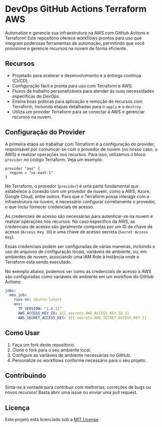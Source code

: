 # DevOps GitHub Actions Terraform AWS

Automatize e gerencie sua infraestrutura na AWS com GitHub Actions e Terraform! Este repositório oferece workflows prontos para uso que integram poderosas ferramentas de automação, permitindo que você provisione e gerencie recursos na nuvem de forma eficiente.

## Recursos

- Projetado para acelerar o desenvolvimento e a entrega contínua (CI/CD).
- Configuração fácil e pronta para uso com Terraform e AWS.
- Fluxos de trabalho personalizáveis para atender às suas necessidades específicas de DevOps.
- Ensina boas práticas para aplicação e remoção de recursos com Terraform, incluindo etapas detalhadas para o `apply` e o `destroy`.
- Utiliza um provider Terraform para se conectar à AWS e gerenciar recursos na nuvem.


## Configuração do Provider

A primeira etapa ao trabalhar com Terraform é a configuração do provider, responsável por comunicar-se com o provedor de nuvem (no nosso caso, a AWS) e realizar operações nos recursos. Para isso, utilizamos o bloco `provider` no código Terraform. Veja um exemplo:

```hcl
provider "aws" {
  region = "us-east-1"
}
```

No Terraform, o provedor (`provider`) é uma parte fundamental que estabelece a conexão com um provedor de nuvem, como a AWS, Azure, Google Cloud, entre outros. Para que o Terraform possa interagir com a infraestrutura na nuvem, é necessário configurar corretamente o provedor, o que inclui fornecer credenciais de acesso.

As credenciais de acesso são necessárias para autenticar-se na nuvem e realizar operações nos recursos. No caso específico da AWS, as credenciais de acesso são geralmente compostas por um ID de chave de acesso (`Access Key ID`) e uma chave de acesso secreta (`Secret Access Key`).

Essas credenciais podem ser configuradas de várias maneiras, incluindo o uso de arquivos de configuração locais, variáveis de ambiente, ou, em ambientes de nuvem, associando uma IAM Role à instância onde o Terraform está sendo executado.

No exemplo abaixo, podemos ver como as credenciais de acesso à AWS são configuradas como variáveis de ambiente em um workflow do GitHub Actions:

```yaml
jobs:
  meu_job:
    runs-on: ubuntu-latest
    env:
      TF_VERSION: "1.0.11"
      AWS_ACCESS_KEY_ID: ${{ secrets.AWS_ACCESS_KEY_ID }}
      AWS_SECRET_ACCESS_KEY: ${{ secrets.AWS_SECRET_ACCESS_KEY }}

```

## Como Usar

1. Faça um fork deste repositório.
2. Clone o fork para o seu ambiente local.
3. Configure as variáveis de ambiente necessárias no GitHub.
4. Personalize os workflows conforme necessário para o seu projeto.

## Contribuindo

Sinta-se à vontade para contribuir com melhorias, correções de bugs ou novos recursos! Basta abrir uma issue ou enviar uma pull request.

## Licença

Este projeto está licenciado sob a [MIT License](LICENSE).

